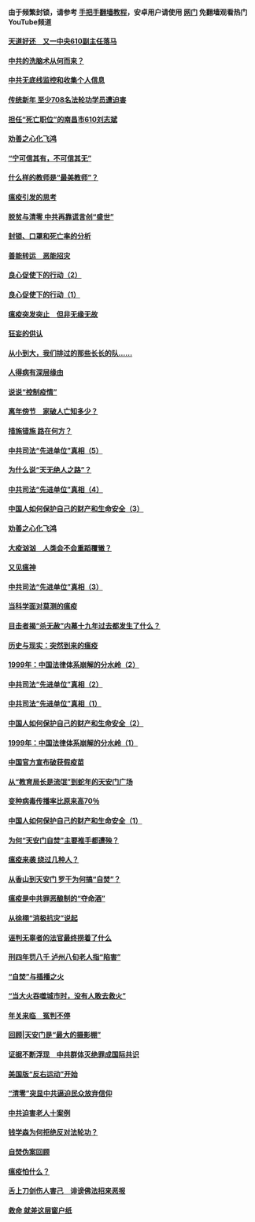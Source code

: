 #### 由于频繁封锁，请参考 [手把手翻墙教程](https://github.com/gfw-breaker/guides/wiki/)，安卓用户请使用 [网门](https://github.com/gfw-breaker/nogfw/blob/master/dl.md?t=03181000) 免翻墙观看热门YouTube频道 

#### [天道好还　又一中央610副主任落马](../pages/19/422155.md?t=03181000) 

#### [中共的洗脑术从何而来？](../pages/19/422154.md?t=03181000) 

#### [中共无底线监控和收集个人信息](../pages/19/422039.md?t=03181000) 

#### [传统新年 至少708名法轮功学员遭迫害](../pages/19/421946.md?t=03181000) 

#### [担任“死亡职位”的南昌市610刘志斌](../pages/19/421957.md?t=03181000) 

#### [劝善之心化飞鸿](../pages/19/421164.md?t=03181000) 

#### [“宁可信其有，不可信其无”](../pages/19/421691.md?t=03181000) 

#### [什么样的教师是“最美教师”？](../pages/19/421755.md?t=03181000) 

#### [瘟疫引发的思考](../pages/19/421594.md?t=03181000) 

#### [脱贫与清零 中共再靠谎言创“盛世”](../pages/19/421590.md?t=03181000) 

#### [封锁、口罩和死亡率的分析](../pages/19/421495.md?t=03181000) 

#### [善能转运　恶能招灾](../pages/19/421334.md?t=03181000) 

#### [良心促使下的行动（2）](../pages/19/421361.md?t=03181000) 

#### [良心促使下的行动（1）](../pages/19/421302.md?t=03181000) 

#### [瘟疫突发突止　但非无缘无故](../pages/19/421281.md?t=03181000) 

#### [狂妄的供认](../pages/19/421199.md?t=03181000) 

#### [从小到大，我们排过的那些长长的队……](../pages/19/421243.md?t=03181000) 

#### [人得病有深层缘由](../pages/19/420864.md?t=03181000) 

#### [说说“控制疫情”](../pages/19/420831.md?t=03181000) 

#### [离年傍节　家破人亡知多少？](../pages/19/420563.md?t=03181000) 

#### [措施错施  路在何方？](../pages/19/420076.md?t=03181000) 

#### [中共司法“先进单位”真相（5）](../pages/19/419453.md?t=03181000) 

#### [为什么说“天无绝人之路”？](../pages/19/419618.md?t=03181000) 

#### [中共司法“先进单位”真相（4）](../pages/19/419452.md?t=03181000) 

#### [中国人如何保护自己的财产和生命安全（3）](../pages/19/419405.md?t=03181000) 

#### [劝善之心化飞鸿](../pages/19/418758.md?t=03181000) 

#### [大疫汹汹　人类会不会重蹈覆辙？](../pages/19/419691.md?t=03181000) 

#### [又见瘟神](../pages/19/419225.md?t=03181000) 

#### [中共司法“先进单位”真相（3）](../pages/19/419451.md?t=03181000) 

#### [当科学面对莫测的瘟疫](../pages/19/419625.md?t=03181000) 

#### [目击者揭“杀无赦”内幕十九年过去都发生了什么？](../pages/19/419617.md?t=03181000) 

#### [历史与现实：突然到来的瘟疫](../pages/19/419619.md?t=03181000) 

#### [1999年：中国法律体系崩解的分水岭（2）](../pages/19/419455.md?t=03181000) 

#### [中共司法“先进单位”真相（2）](../pages/19/419450.md?t=03181000) 

#### [中共司法“先进单位”真相（1）](../pages/19/419449.md?t=03181000) 

#### [中国人如何保护自己的财产和生命安全（2）](../pages/19/419404.md?t=03181000) 

#### [1999年：中国法律体系崩解的分水岭（1）](../pages/19/419454.md?t=03181000) 

#### [中国官方宣布破获假疫苗](../pages/19/419504.md?t=03181000) 

#### [从“教育局长是流氓”到蛇年的天安门广场](../pages/19/419470.md?t=03181000) 

#### [变种病毒传播率比原来高70％](../pages/19/419456.md?t=03181000) 

#### [中国人如何保护自己的财产和生命安全（1）](../pages/19/419403.md?t=03181000) 

#### [为何“天安门自焚”主要推手都遭殃？](../pages/19/419348.md?t=03181000) 

#### [瘟疫来袭 绕过几种人？](../pages/19/419349.md?t=03181000) 

#### [从香山到天安门 罗干为何搞“自焚”？](../pages/19/419270.md?t=03181000) 

#### [瘟疫是中共罪恶酿制的“夺命酒”](../pages/19/419223.md?t=03181000) 

#### [从徐栩“消极抗灾”说起](../pages/19/419224.md?t=03181000) 

#### [诬判无辜者的法官最终捞着了什么](../pages/19/419268.md?t=03181000) 

#### [刑四年罚八千 泸州八旬老人指“陷害”](../pages/19/419232.md?t=03181000) 

#### [“自焚”与插播之火](../pages/19/419226.md?t=03181000) 

#### [“当大火吞噬城市时，没有人敢去救火”](../pages/19/419077.md?t=03181000) 

#### [年关来临　冤判不停](../pages/19/419093.md?t=03181000) 

#### [回顾|天安门是“最大的摄影棚”](../pages/19/380866.md?t=03181000) 

#### [证据不断浮现　中共群体灭绝罪成国际共识](../pages/19/419031.md?t=03181000) 

#### [美国版“反右运动”开始](../pages/19/419030.md?t=03181000) 

#### [“清零”突显中共逼迫民众放弃信仰](../pages/19/418995.md?t=03181000) 

#### [中共迫害老人十案例](../pages/19/418831.md?t=03181000) 

#### [钱学森为何拒绝反对法轮功？](../pages/19/418905.md?t=03181000) 

#### [自焚伪案回顾](../pages/19/418799.md?t=03181000) 

#### [瘟疫怕什么？](../pages/19/418800.md?t=03181000) 

#### [舌上刀剑伤人害己　诽谤佛法招来恶报](../pages/19/418731.md?t=03181000) 

#### [救命 就差这层窗户纸](../pages/19/418706.md?t=03181000) 

